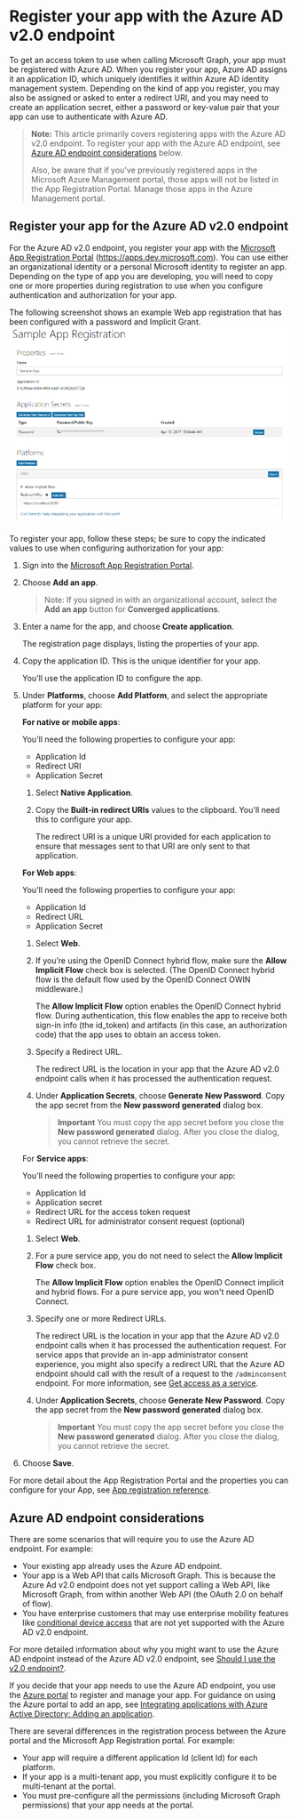 ﻿# Register your app with the Azure AD v2.0 endpoint

To get an access token to use when calling Microsoft Graph, your app must be registered with Azure AD. When you register your app, Azure AD assigns it an application ID, which uniquely identifies it within Azure AD identity management system. Depending on the kind of app you register, you may also be assigned or asked to enter a redirect URI, and you may need to create an application secret, either a password or key-value pair that your app can use to authenticate with Azure AD. 

> **Note:** This article primarily covers registering apps with the Azure AD v2.0 endpoint. To register your app with the Azure AD endpoint, see [Azure AD endpoint considerations](#azure-ad-endpoint-considerations) below.
> 
> Also, be aware that if you've previously registered apps in the Microsoft Azure Management portal, those apps will not be listed in the App Registration Portal. Manage those apps in the Azure Management portal. 


## Register your app for the Azure AD v2.0 endpoint
For the Azure AD v2.0 endpoint, you register your app with the [Microsoft App Registration Portal](https://apps.dev.microsoft.com) (https://apps.dev.microsoft.com). You can use either an organizational identity or a personal Microsoft identity to register an app. Depending on the type of app you are developing, you will need to copy one or more properties during registration to use when you configure authentication and authorization for your app. 

The following screenshot shows an example Web app registration that has been configured with a password and Implicit Grant. 
![Web app registration with password and Implicit Grant.](./images/v2-web-registration.png)

To register your app, follow these steps; be sure to copy the indicated values to use when configuring authorization for your app:

1. Sign into the [Microsoft App Registration Portal](https://apps.dev.microsoft.com/).

2. Choose **Add an app**.
   > Note: If you signed in with an organizational account, select the **Add an app** button for **Converged applications**. 

3. Enter a name for the app, and choose **Create application**.

	The registration page displays, listing the properties of your app.

4. Copy the application ID. This is the unique identifier for your app.

	You'll use the application ID to configure the app.

5. Under **Platforms**, choose **Add Platform**, and select the appropriate platform for your app:
	
	**For native or mobile apps**:

    You'll need the following properties to configure your app:
	- Application Id
	- Redirect URI
	- Application Secret

	1. Select **Native Application**.

	2. Copy the **Built-in redirect URIs** values to the clipboard. You'll need this to configure your app.

		The redirect URI is a unique URI provided for each application to ensure that messages sent to that URI are only sent to that application. 

	**For Web apps**:

     You'll need the following properties to configure your app:
	- Application Id
	- Redirect URL
	- Application Secret

	1. Select **Web**.
	2. If you’re using the OpenID Connect hybrid flow, make sure the **Allow Implicit Flow** check box is selected. (The OpenID Connect hybrid flow is the default flow used by the OpenID Connect OWIN middleware.)
		
		The **Allow Implicit Flow** option enables the OpenID Connect hybrid flow. During authentication, this flow enables the app to receive both sign-in info (the id_token) and artifacts (in this case, an authorization code) that the app uses to obtain an access token. 

	3. Specify a Redirect URL.
		
		The redirect URL is the location in your app that the Azure AD v2.0 endpoint calls when it has processed the authentication request.

	4. Under **Application Secrets**, choose **Generate New Password**. Copy the app secret from the **New password generated** dialog box.
		> **Important** You must copy the app secret before you close the **New password generated** dialog. After you close the dialog, you cannot retrieve the secret. 
			
	For **Service apps**:

	 You'll need the following properties to configure your app:
	 - Application Id
	 - Application secret
	 - Redirect URL for the access token request
	 - Redirect URL for administrator consent request (optional)

	1. Select **Web**.
	2. For a pure service app, you do not need to select the **Allow Implicit Flow** check box.
		
		The **Allow Implicit Flow** option enables the OpenID Connect implicit and hybrid flows. For a pure service app, you won't need OpenID Connect.

	3. Specify one or more Redirect URLs.
		
		The redirect URL is the location in your app that the Azure AD v2.0 endpoint calls when it has processed the authentication request. For service apps that provide an in-app administrator consent experience, you might also specify a redirect URL that the Azure AD endpoint should call with the result of a request to the `/adminconsent` endpoint. For more information, see [Get access as a service](auth_v2_service). 
	
	4. Under **Application Secrets**, choose **Generate New Password**. Copy the app secret from the **New password generated** dialog box.
		> **Important** You must copy the app secret before you close the **New password generated** dialog. After you close the dialog, you cannot retrieve the secret. 

6. Choose **Save**.

For more detail about the App Registration Portal and the properties you can configure for your App, see [App registration reference](https://docs.microsoft.com/en-us/azure/active-directory/develop/active-directory-v2-registration-portal).  

## Azure AD endpoint considerations

There are some scenarios that will require you to use the Azure AD endpoint. For example:

- Your existing app already uses the Azure AD endpoint.
- Your app is a Web API that calls Microsoft Graph. This is because the Azure Ad v2.0 endpoint does not yet support calling a Web API, like Microsoft Graph, from within another Web API (the OAuth 2.0 on behalf of flow).
- You have enterprise customers that may use enterprise mobility features like [conditional device access](https://azure.microsoft.com/documentation/articles/active-directory-conditional-access-device-policies/) that are not yet supported with the Azure AD v2.0 endpoint.

For more detailed information about why you might want to use the Azure AD endpoint instead of the Azure AD v2.0 endpoint, see [Should I use the v2.0 endpoint?](https://docs.microsoft.com/azure/active-directory/develop/active-directory-v2-limitations).  


If you decide that your app needs to use the Azure AD endpoint, you use the [Azure portal](https://aka.ms/aadapplist) to register and manage your app. For guidance on using the Azure portal to add an app, see [Integrating applications with Azure Active Directory: Adding an application](https://docs.microsoft.com/azure/active-directory/develop/active-directory-integrating-applications#adding-an-application).

There are several differences in the registration process between the Azure portal and the Microsoft App Registration portal. For example:

- Your app will require a different application Id (client Id) for each platform.
- If your app is a multi-tenant app, you must explicitly configure it to be multi-tenant at the portal.
- You must pre-configure all the permissions (including Microsoft Graph permissions) that your app needs at the portal. 


